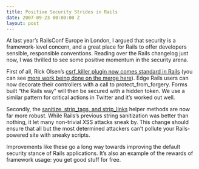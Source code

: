 ```yaml
---
title: Positive Security Strides in Rails
date: 2007-09-23 00:00:00 Z
layout: post
---
```





At last year’s RailsConf Europe in London, I argued that security is a framework-level concern, and a great place for Rails to offer developers sensible, responsible conventions. Reading over the Rails changelog just now, I was thrilled to see some positive momentum in the security arena.

First of all, Rick Olsen’s [csrf\_killer plugin now comes standard in Rails](http://dev.rubyonrails.org/changeset/7592) (you can see [more work being done on the merge here](http://dev.rubyonrails.org/changeset/7596)). Edge Rails users can now decorate their controllers with a call to protect\_from\_forgery. Forms built “the Rails way” will then be secured with a hidden token. We use a similar pattern for critical actions in Twitter and it’s worked out well.

Secondly, the [sanitize, strip\_tags, and strip\_links](http://dev.rubyonrails.org/changeset/7589) helper methods are now far more robust. While Rails’s previous string sanitization was better than nothing, it let many non-trivial XSS attacks sneak by. This change should ensure that all but the most determined attackers can’t pollute your Rails-powered site with sneaky scripts.

Improvements like these go a long way towards improving the default security stance of Rails applications. It’s also an example of the rewards of framework usage: you get good stuff for free.
